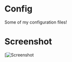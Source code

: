 # Config
Some of my configuration files!

# Screenshot


[![Screenshot](https://lh3.googleusercontent.com/-a2gPOVRLGRk/WVxdM9g3KiI/AAAAAAAANHo/WI_XBvKQBxYRrMTayvpPJm-cm_yr6Ii2ACL0BGAYYCw/h1080/Screenshot_2017-07-04_20-29-02.png)

